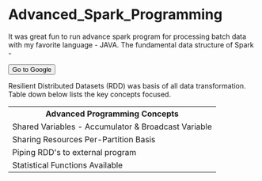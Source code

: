 # Advanced_Spark_Programming

It was great fun to run advance spark program for processing batch data with my favorite language - JAVA. The fundamental data structure of Spark - 
<form action="http://google.com">
    <input type="submit" value="Go to Google" />
</form>

Resilient Distributed Datasets (RDD) was basis of all data transformation. Table down below lists the key concepts focused.

<table style="width:100%">
  <tr>
    <th>Advanced Programming Concepts</th>
  </tr>
  <tr>
    <td>Shared Variables - Accumulator & Broadcast Variable</td>
  </tr>
  <tr>
    <td>Sharing Resources Per-Partition Basis</td>
  </tr>
  <tr>
    <td>Piping RDD's to external program</td>
  </tr>
  <tr>
    <td>Statistical Functions Available</td>
  </tr>
</table>
